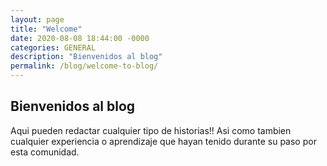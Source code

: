 ```yaml
---
layout: page
title: "Welcome"
date: 2020-08-08 18:44:00 -0000
categories: GENERAL
description: "Bienvenidos al blog"
permalink: /blog/welcome-to-blog/
---
```


## Bienvenidos al blog

Aqui pueden redactar cualquier tipo de historias!! Asi como tambien cualquier experiencia o aprendizaje que hayan tenido durante su paso por esta comunidad.
